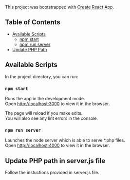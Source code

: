 This project was bootstrapped with [Create React App](https://github.com/facebookincubator/create-react-app).

## Table of Contents

- [Available Scripts](#available-scripts)
  - [npm start](#npm-start)
  - [npm run server](#npm-test)
- [Update PHP Path](#update-PHP-path-in-server.js-file)

## Available Scripts

In the project directory, you can run:

### `npm start`

Runs the app in the development mode.<br>
Open [http://localhost:3000](http://localhost:3000) to view it in the browser.

The page will reload if you make edits.<br>
You will also see any lint errors in the console.

### `npm run server`

Launches the node server which is able to serve *.php files.<br>
Open [http://localhost:4000](http://localhost:4000) to view it in the browser.

## Update PHP path in server.js file

Follow the instuctions provided in server.js file.
